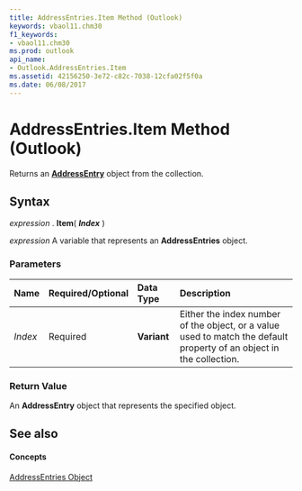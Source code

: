 ```yaml
---
title: AddressEntries.Item Method (Outlook)
keywords: vbaol11.chm30
f1_keywords:
- vbaol11.chm30
ms.prod: outlook
api_name:
- Outlook.AddressEntries.Item
ms.assetid: 42156250-3e72-c82c-7038-12cfa02f5f0a
ms.date: 06/08/2017
---
```



# AddressEntries.Item Method (Outlook)

Returns an  **[AddressEntry](Outlook.AddressEntry.md)** object from the collection.


## Syntax

 _expression_ . **Item**( **_Index_** )

 _expression_ A variable that represents an **AddressEntries** object.


### Parameters



|**Name**|**Required/Optional**|**Data Type**|**Description**|
|:-----|:-----|:-----|:-----|
| _Index_|Required| **Variant**|Either the index number of the object, or a value used to match the default property of an object in the collection.|

### Return Value

An  **AddressEntry** object that represents the specified object.


## See also


#### Concepts


[AddressEntries Object](Outlook.AddressEntries.md)

